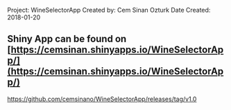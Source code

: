Project: WineSelectorApp
Created by: Cem Sinan Ozturk
Date Created: 2018-01-20

## Shiny App can be found on [https://cemsinan.shinyapps.io/WineSelectorApp/](https://cemsinan.shinyapps.io/WineSelectorApp/)

https://github.com/cemsinano/WineSelectorApp/releases/tag/v1.0